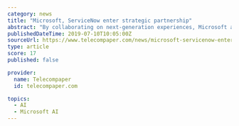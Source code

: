 ```yaml
---
category: news
title: "Microsoft, ServiceNow enter strategic partnership"
abstract: "By collaborating on next-generation experiences, Microsoft and ServiceNow will leverage technology to bring further cognitive services and intelligence to products across the Now Platform with Microsoft 365 and Azure. ServiceNow selects Microsoft Azure for ..."
publishedDateTime: 2019-07-10T10:05:00Z
sourceUrl: https://www.telecompaper.com/news/microsoft-servicenow-enter-strategic-partnership--1300267
type: article
score: 17
published: false

provider:
  name: Telecompaper
  id: telecompaper.com

topics:
  - AI
  - Microsoft AI
---
```

